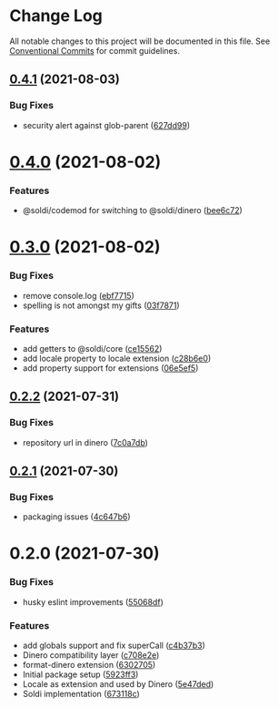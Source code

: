 # Change Log

All notable changes to this project will be documented in this file.
See [Conventional Commits](https://conventionalcommits.org) for commit guidelines.

## [0.4.1](https://github.com/nick-codes/soldi.js/compare/v0.4.0...v0.4.1) (2021-08-03)


### Bug Fixes

* security alert against glob-parent ([627dd99](https://github.com/nick-codes/soldi.js/commit/627dd99714d85f0a666f3fb3f9bf3156be5d0dc6))





# [0.4.0](https://github.com/nick-codes/soldi.js/compare/v0.3.0...v0.4.0) (2021-08-02)


### Features

* @soldi/codemod for switching to @soldi/dinero ([bee6c72](https://github.com/nick-codes/soldi.js/commit/bee6c727c071098ad046d09b2584bd08f1e084e1))





# [0.3.0](https://github.com/nick-codes/soldi.js/compare/v0.2.2...v0.3.0) (2021-08-02)


### Bug Fixes

* remove console.log ([ebf7715](https://github.com/nick-codes/soldi.js/commit/ebf77150c0dcc7458f33eefc3e5a35e57719a034))
* spelling is not amongst my gifts ([03f7871](https://github.com/nick-codes/soldi.js/commit/03f78718d9a5258522e8b0ef0722825348dd1ae6))


### Features

* add getters to @soldi/core ([ce15562](https://github.com/nick-codes/soldi.js/commit/ce15562876728e2bf690803347622cb81d0c55f2))
* add locale property to locale extension ([c28b6e0](https://github.com/nick-codes/soldi.js/commit/c28b6e0fdbf7232344c21c31685e41b7d8a4b2c5))
* add property support for extensions ([06e5ef5](https://github.com/nick-codes/soldi.js/commit/06e5ef594a381062e4c768b9805e45e2468e3c98))





## [0.2.2](https://github.com/nick-codes/soldi.js/compare/v0.2.1...v0.2.2) (2021-07-31)


### Bug Fixes

* repository url in dinero ([7c0a7db](https://github.com/nick-codes/soldi.js/commit/7c0a7db86ea639c519d94a4947e0ee1a55115e2c))





## [0.2.1](https://github.com/nick-codes/soldi.js/compare/v0.2.0...v0.2.1) (2021-07-30)


### Bug Fixes

* packaging issues ([4c647b6](https://github.com/nick-codes/soldi.js/commit/4c647b6d8b2c9a50820d97cfd3f24d98645ba7e5))





# 0.2.0 (2021-07-30)


### Bug Fixes

* husky eslint improvements ([55068df](https://github.com/nick-codes/soldi.js/commit/55068df97b31dcc1a287d1c9bfcc6f7b8d02ab49))


### Features

* add globals support and fix superCall ([c4b37b3](https://github.com/nick-codes/soldi.js/commit/c4b37b3e343fbfd8560b82cee209c26250b654ea))
* Dinero compatibility layer ([c708e2e](https://github.com/nick-codes/soldi.js/commit/c708e2e28ea571c0f4957f2b81dbb30e16bd20fe))
* format-dinero extension ([6302705](https://github.com/nick-codes/soldi.js/commit/6302705a48b4f939a5193df3799832ff4cdd3a94))
* Initial package setup ([5923ff3](https://github.com/nick-codes/soldi.js/commit/5923ff3e40e896fd1163670621bb91f7bd36b623))
* Locale as extension and used by Dinero ([5e47ded](https://github.com/nick-codes/soldi.js/commit/5e47ded279d22410b6301c4b083aa604c3779177))
* Soldi implementation ([673118c](https://github.com/nick-codes/soldi.js/commit/673118cfac890f0b686f32418ca8756922fdfa22))
